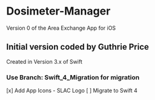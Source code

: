 # Dosimeter-Manager
Version 0 of the Area Exchange App for iOS

## Initial version coded by Guthrie Price
Created in Version 3.x of Swift

### Use Branch:  Swift_4_Migration for migration
 [x] Add App Icons - SLAC Logo
 [ ] Migrate to Swift 4




